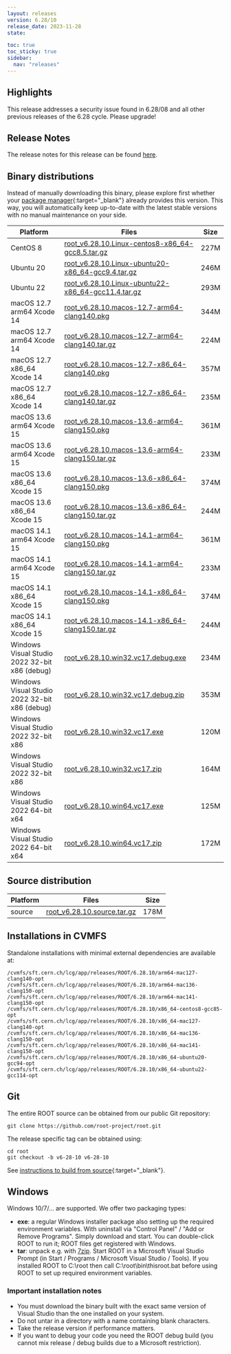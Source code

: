 ```yaml
---
layout: releases
version: 6.28/10
release_date: 2023-11-28
state:

toc: true
toc_sticky: true
sidebar:
  nav: "releases"
---
```


## Highlights

This release addresses a security issue found in 6.28/08 and all other previous releases of the 6.28 cycle.
Please upgrade!

## Release Notes

The release notes for this release can be found [here](https://root.cern/doc/v628/release-notes.html#release-6.2810).

## Binary distributions

Instead of manually downloading this binary, please explore first whether your [package manager](../install/#install-via-a-package-manager){:target="\_blank"} already provides this version.
This way, you will automatically keep up-to-date with the latest stable versions with no manual maintenance on your side.

| Platform       | Files | Size |
|-----------|-------|-----|
| CentOS 8 | [root_v6.28.10.Linux-centos8-x86_64-gcc8.5.tar.gz](https://root.cern/download/root_v6.28.10.Linux-centos8-x86_64-gcc8.5.tar.gz) | 227M |
| Ubuntu 20 | [root_v6.28.10.Linux-ubuntu20-x86_64-gcc9.4.tar.gz](https://root.cern/download/root_v6.28.10.Linux-ubuntu20-x86_64-gcc9.4.tar.gz) | 246M |
| Ubuntu 22 | [root_v6.28.10.Linux-ubuntu22-x86_64-gcc11.4.tar.gz](https://root.cern/download/root_v6.28.10.Linux-ubuntu22-x86_64-gcc11.4.tar.gz) | 293M |
| macOS 12.7 arm64 Xcode 14 | [root_v6.28.10.macos-12.7-arm64-clang140.pkg](https://root.cern/download/root_v6.28.10.macos-12.7-arm64-clang140.pkg) | 344M |
| macOS 12.7 arm64 Xcode 14 | [root_v6.28.10.macos-12.7-arm64-clang140.tar.gz](https://root.cern/download/root_v6.28.10.macos-12.7-arm64-clang140.tar.gz) | 224M |
| macOS 12.7 x86_64 Xcode 14 | [root_v6.28.10.macos-12.7-x86_64-clang140.pkg](https://root.cern/download/root_v6.28.10.macos-12.7-x86_64-clang140.pkg) | 357M |
| macOS 12.7 x86_64 Xcode 14 | [root_v6.28.10.macos-12.7-x86_64-clang140.tar.gz](https://root.cern/download/root_v6.28.10.macos-12.7-x86_64-clang140.tar.gz) | 235M |
| macOS 13.6 arm64 Xcode 15 | [root_v6.28.10.macos-13.6-arm64-clang150.pkg](https://root.cern/download/root_v6.28.10.macos-13.6-arm64-clang150.pkg) | 361M |
| macOS 13.6 arm64 Xcode 15 | [root_v6.28.10.macos-13.6-arm64-clang150.tar.gz](https://root.cern/download/root_v6.28.10.macos-13.6-arm64-clang150.tar.gz) | 233M |
| macOS 13.6 x86_64 Xcode 15 | [root_v6.28.10.macos-13.6-x86_64-clang150.pkg](https://root.cern/download/root_v6.28.10.macos-13.6-x86_64-clang150.pkg) | 374M |
| macOS 13.6 x86_64 Xcode 15 | [root_v6.28.10.macos-13.6-x86_64-clang150.tar.gz](https://root.cern/download/root_v6.28.10.macos-13.6-x86_64-clang150.tar.gz) | 244M |
| macOS 14.1 arm64 Xcode 15 | [root_v6.28.10.macos-14.1-arm64-clang150.pkg](https://root.cern/download/root_v6.28.10.macos-14.1-arm64-clang150.pkg) | 361M |
| macOS 14.1 arm64 Xcode 15 | [root_v6.28.10.macos-14.1-arm64-clang150.tar.gz](https://root.cern/download/root_v6.28.10.macos-14.1-arm64-clang150.tar.gz) | 233M |
| macOS 14.1 x86_64 Xcode 15 | [root_v6.28.10.macos-14.1-x86_64-clang150.pkg](https://root.cern/download/root_v6.28.10.macos-14.1-x86_64-clang150.pkg) | 374M |
| macOS 14.1 x86_64 Xcode 15 | [root_v6.28.10.macos-14.1-x86_64-clang150.tar.gz](https://root.cern/download/root_v6.28.10.macos-14.1-x86_64-clang150.tar.gz) | 244M |
| Windows Visual Studio 2022 32-bit x86  (debug) | [root_v6.28.10.win32.vc17.debug.exe](https://root.cern/download/root_v6.28.10.win32.vc17.debug.exe) | 234M |
| Windows Visual Studio 2022 32-bit x86  (debug) | [root_v6.28.10.win32.vc17.debug.zip](https://root.cern/download/root_v6.28.10.win32.vc17.debug.zip) | 353M |
| Windows Visual Studio 2022 32-bit x86  | [root_v6.28.10.win32.vc17.exe](https://root.cern/download/root_v6.28.10.win32.vc17.exe) | 120M |
| Windows Visual Studio 2022 32-bit x86  | [root_v6.28.10.win32.vc17.zip](https://root.cern/download/root_v6.28.10.win32.vc17.zip) | 164M |
| Windows Visual Studio 2022 64-bit x64  | [root_v6.28.10.win64.vc17.exe](https://root.cern/download/root_v6.28.10.win64.vc17.exe) | 125M |
| Windows Visual Studio 2022 64-bit x64  | [root_v6.28.10.win64.vc17.zip](https://root.cern/download/root_v6.28.10.win64.vc17.zip) | 172M |

## Source distribution

| Platform       | Files | Size |
|-----------|-------|-----|
| source | [root_v6.28.10.source.tar.gz](https://root.cern/download/root_v6.28.10.source.tar.gz) | 178M |


## Installations in CVMFS

Standalone installations with minimal external dependencies are available at:
~~~
/cvmfs/sft.cern.ch/lcg/app/releases/ROOT/6.28.10/arm64-mac127-clang140-opt
/cvmfs/sft.cern.ch/lcg/app/releases/ROOT/6.28.10/arm64-mac136-clang150-opt
/cvmfs/sft.cern.ch/lcg/app/releases/ROOT/6.28.10/arm64-mac141-clang150-opt
/cvmfs/sft.cern.ch/lcg/app/releases/ROOT/6.28.10/x86_64-centos8-gcc85-opt
/cvmfs/sft.cern.ch/lcg/app/releases/ROOT/6.28.10/x86_64-mac127-clang140-opt
/cvmfs/sft.cern.ch/lcg/app/releases/ROOT/6.28.10/x86_64-mac136-clang150-opt
/cvmfs/sft.cern.ch/lcg/app/releases/ROOT/6.28.10/x86_64-mac141-clang150-opt
/cvmfs/sft.cern.ch/lcg/app/releases/ROOT/6.28.10/x86_64-ubuntu20-gcc94-opt
/cvmfs/sft.cern.ch/lcg/app/releases/ROOT/6.28.10/x86_64-ubuntu22-gcc114-opt
~~~


## Git

The entire ROOT source can be obtained from our public Git repository:

~~~
git clone https://github.com/root-project/root.git
~~~
The release specific tag can be obtained using:
~~~
cd root
git checkout -b v6-28-10 v6-28-10
~~~

See [instructions to build from source](../install/#build-from-source){:target="\_blank"}.

## Windows

Windows 10/7/... are supported. We offer two packaging types:

 * **exe**: a regular Windows installer package also setting up the required environment variables. With uninstall via "Control Panel" / "Add or Remove Programs". Simply download and start. You can double-click ROOT to run it; ROOT files get registered with Windows.
 * **tar**: unpack e.g. with [7zip](https://www.7-zip.org). Start ROOT in a Microsoft Visual Studio Prompt (in Start / Programs / Microsoft Visual Studio / Tools). If you installed ROOT to C:\root then call C:\root\bin\thisroot.bat before using ROOT to set up required environment variables.

### Important installation notes

 * You must download the binary built with the exact same version of Visual Studio than the one installed on your system.
 * Do not untar in a directory with a name containing blank characters.
 * Take the release version if performance matters.
 * If you want to debug your code you need the ROOT debug build (you cannot mix release / debug builds due to a Microsoft restriction).
